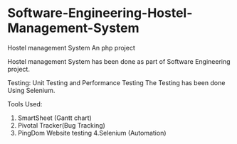 # Software-Engineering-Hostel-Management-System
Hostel management System An php project

 Hostel management System has been done as part of Software Engineering project.
 
 Testing: Unit Testing and Performance Testing
 The Testing has been done Using Selenium.
 
 Tools Used:
 1. SmartSheet (Gantt chart)
 2. Pivotal Tracker(Bug Tracking)
 3. PingDom Website testing
 4.Selenium (Automation)
 
 
